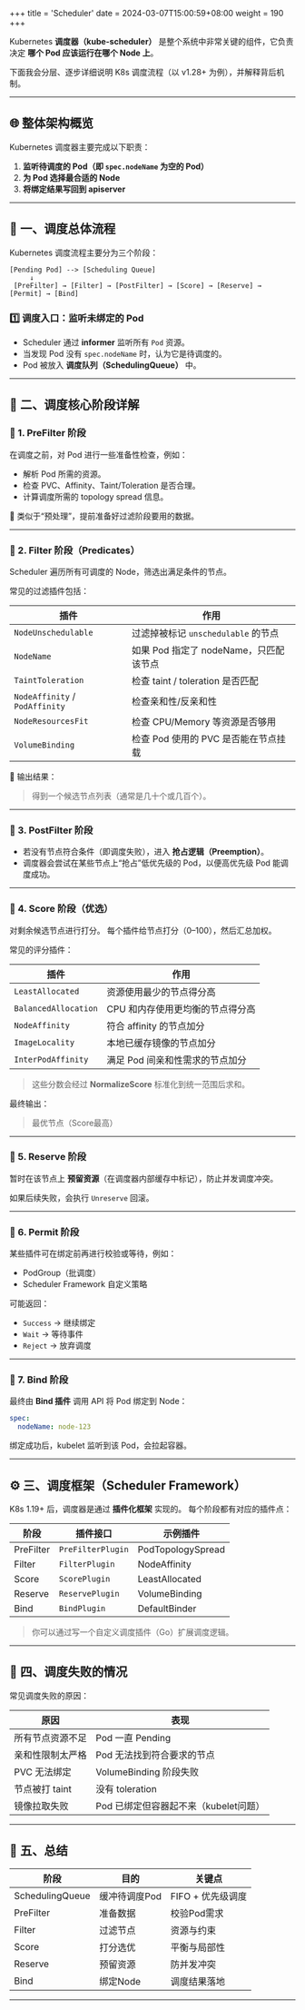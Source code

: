 +++
title = 'Scheduler'
date = 2024-03-07T15:00:59+08:00
weight = 190
+++

Kubernetes **调度器（kube-scheduler）** 是整个系统中非常关键的组件，它负责决定 **哪个 Pod 应该运行在哪个 Node 上**。

下面我会分层、逐步详细说明 K8s 调度流程（以 v1.28+ 为例），并解释背后机制。

---

## 🌐 整体架构概览

Kubernetes 调度器主要完成以下职责：

1. **监听待调度的 Pod（即 `spec.nodeName` 为空的 Pod）**
2. **为 Pod 选择最合适的 Node**
3. **将绑定结果写回到 apiserver**

---

## 🧩 一、调度总体流程

Kubernetes 调度流程主要分为三个阶段：

```
[Pending Pod] --> [Scheduling Queue] 
     ↓
 [PreFilter] → [Filter] → [PostFilter] → [Score] → [Reserve] → [Permit] → [Bind]
```

### 1️⃣ 调度入口：监听未绑定的 Pod

* Scheduler 通过 **informer** 监听所有 `Pod` 资源。
* 当发现 Pod 没有 `spec.nodeName` 时，认为它是待调度的。
* Pod 被放入 **调度队列（SchedulingQueue）** 中。

---

## 🧮 二、调度核心阶段详解

### 🧩 1. **PreFilter 阶段**

在调度之前，对 Pod 进行一些准备性检查，例如：

* 解析 Pod 所需的资源。
* 检查 PVC、Affinity、Taint/Toleration 是否合理。
* 计算调度所需的 topology spread 信息。

🧠 类似于“预处理”，提前准备好过滤阶段要用的数据。

---

### 🧩 2. **Filter 阶段（Predicates）**

Scheduler 遍历所有可调度的 Node，筛选出满足条件的节点。

常见的过滤插件包括：

| 插件                             | 作用                         |
| ------------------------------ | -------------------------- |
| `NodeUnschedulable`            | 过滤掉被标记 `unschedulable` 的节点 |
| `NodeName`                     | 如果 Pod 指定了 nodeName，只匹配该节点 |
| `TaintToleration`              | 检查 taint / toleration 是否匹配 |
| `NodeAffinity` / `PodAffinity` | 检查亲和性/反亲和性                 |
| `NodeResourcesFit`             | 检查 CPU/Memory 等资源是否够用      |
| `VolumeBinding`                | 检查 Pod 使用的 PVC 是否能在节点挂载    |

🔎 输出结果：

> 得到一个候选节点列表（通常是几十个或几百个）。

---

### 🧩 3. **PostFilter 阶段**

* 若没有节点符合条件（即调度失败），进入 **抢占逻辑（Preemption）**。
* 调度器会尝试在某些节点上“抢占”低优先级的 Pod，以便高优先级 Pod 能调度成功。

---

### 🧩 4. **Score 阶段（优选）**

对剩余候选节点进行打分。
每个插件给节点打分（0–100），然后汇总加权。

常见的评分插件：

| 插件                   | 作用                 |
| -------------------- | ------------------ |
| `LeastAllocated`     | 资源使用最少的节点得分高       |
| `BalancedAllocation` | CPU 和内存使用更均衡的节点得分高 |
| `NodeAffinity`       | 符合 affinity 的节点加分  |
| `ImageLocality`      | 本地已缓存镜像的节点加分       |
| `InterPodAffinity`   | 满足 Pod 间亲和性需求的节点加分 |

> 这些分数会经过 **NormalizeScore** 标准化到统一范围后求和。

最终输出：

> 最优节点（Score最高）

---

### 🧩 5. **Reserve 阶段**

暂时在该节点上 **预留资源**（在调度器内部缓存中标记），防止并发调度冲突。

如果后续失败，会执行 `Unreserve` 回滚。

---

### 🧩 6. **Permit 阶段**

某些插件可在绑定前再进行校验或等待，例如：

* PodGroup（批调度）
* Scheduler Framework 自定义策略

可能返回：

* `Success` → 继续绑定
* `Wait` → 等待事件
* `Reject` → 放弃调度

---

### 🧩 7. **Bind 阶段**

最终由 **Bind 插件** 调用 API 将 Pod 绑定到 Node：

```yaml
spec:
  nodeName: node-123
```

绑定成功后，kubelet 监听到该 Pod，会拉起容器。

---

## ⚙️ 三、调度框架（Scheduler Framework）

K8s 1.19+ 后，调度器是通过 **插件化框架** 实现的。
每个阶段都有对应的插件点：

| 阶段        | 插件接口              | 示例插件              |
| --------- | ----------------- | ----------------- |
| PreFilter | `PreFilterPlugin` | PodTopologySpread |
| Filter    | `FilterPlugin`    | NodeAffinity      |
| Score     | `ScorePlugin`     | LeastAllocated    |
| Reserve   | `ReservePlugin`   | VolumeBinding     |
| Bind      | `BindPlugin`      | DefaultBinder     |

> 你可以通过写一个自定义调度插件（Go）扩展调度逻辑。

---

## 🧭 四、调度失败的情况

常见调度失败的原因：

| 原因         | 表现                       |
| ---------- | ------------------------ |
| 所有节点资源不足   | Pod 一直 Pending           |
| 亲和性限制太严格   | Pod 无法找到符合要求的节点          |
| PVC 无法绑定   | VolumeBinding 阶段失败       |
| 节点被打 taint | 没有 toleration            |
| 镜像拉取失败     | Pod 已绑定但容器起不来（kubelet问题） |

---

## 🧠 五、总结

| 阶段              | 目的       | 关键点          |
| --------------- | -------- | ------------ |
| SchedulingQueue | 缓冲待调度Pod | FIFO + 优先级调度 |
| PreFilter       | 准备数据     | 校验Pod需求      |
| Filter          | 过滤节点     | 资源与约束        |
| Score           | 打分选优     | 平衡与局部性       |
| Reserve         | 预留资源     | 防并发冲突        |
| Bind            | 绑定Node   | 调度结果落地       |

---
